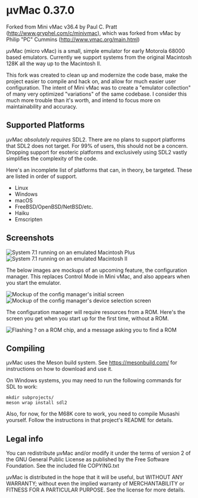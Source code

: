 # µvMac 0.37.0

Forked from Mini vMac v36.4 by Paul C. Pratt (http://www.gryphel.com/c/minivmac), which was forked from vMac by Philip "PC" Cummins (http://www.vmac.org/main.html)

µvMac (micro vMac) is a small, simple emulator for early Motorola 68000 based emulators. Currently we support systems from the original Macintosh 128K all the way up to the Macintosh II.

This fork was created to clean up and modernize the code base, make the project easier to compile and hack on, and allow for much easier user configuration. The intent of Mini vMac was to create a "emulator collection" of many very optimized "variations" of the same codebase. I consider this much more trouble than it's worth, and intend to focus more on maintainability and accuracy.

## Supported Platforms

µvMac *absolutely requires* SDL2. There are no plans to support platforms that SDL2 does not target. For 99% of users, this should not be a concern. Dropping support for esoteric platforms and exclusively using SDL2 vastly simplifies the complexity of the code.

Here's an incomplete list of platforms that can, in theory, be targeted. These are listed in order of support.

- Linux
- Windows
- macOS
- FreeBSD/OpenBSD/NetBSD/etc.
- Haiku
- Emscripten

## Screenshots

![System 7.1 running on an emulated Macintosh Plus](docs/macplus.png)
![System 7.1 running on an emulated Macintosh II](docs/macii.png)

The below images are mockups of an upcoming feature, the configuration manager. This replaces Control Mode in Mini vMac, and also appears when you start the emulator.

![Mockup of the config manager's initial screen](docs/bootdlg_start.png)
![Mockup of the config manager's device selection screen](docs/bootdlg_model.png)

The configuration manager will require resources from a ROM. Here's the screen you get when you start up for the first time, without a ROM.

![Flashing ? on a ROM chip, and a message asking you to find a ROM](docs/norom-mockup.gif)

## Compiling
µvMac uses the Meson build system. See https://mesonbuild.com/ for instructions on how to download and use it.

On Windows systems, you may need to run the following commands for SDL to work:
```
mkdir subprojects/
meson wrap install sdl2
```

Also, for now, for the M68K core to work, you need to compile Musashi yourself. Follow the instructions in that project's README for details.

## Legal info

You can redistribute µvMac and/or modify it under the terms
of version 2 of the GNU General Public License as published by
the Free Software Foundation.  See the included file COPYING.txt

µvMac is distributed in the hope that it will be useful,
but WITHOUT ANY WARRANTY; without even the implied warranty of
MERCHANTABILITY or FITNESS FOR A PARTICULAR PURPOSE.  See the
license for more details.
